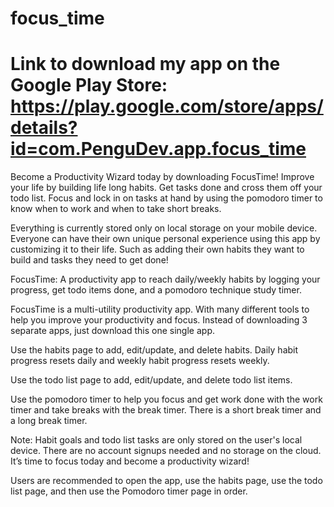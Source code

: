 # focus_time
# Link to download my app on the Google Play Store: https://play.google.com/store/apps/details?id=com.PenguDev.app.focus_time
Become a Productivity Wizard today by downloading FocusTime!
Improve your life by building life long habits.
Get tasks done and cross them off your todo list.
Focus and lock in on tasks at hand by using the pomodoro timer to know when to work and when to take short breaks.

Everything is currently stored only on local storage on your mobile device.
Everyone can have their own unique personal experience using this app by customizing it to their life. Such as adding their own habits they want to build and tasks they need to get done!

FocusTime: A productivity app to reach daily/weekly habits by logging your progress, get todo items done, and a pomodoro technique study timer.

FocusTime is a multi-utility productivity app. With many different tools to help you improve your productivity and focus. Instead of downloading 3 separate apps, just download this one single app.

Use the habits page to add, edit/update, and delete habits. Daily habit progress resets daily and weekly habit progress resets weekly.

Use the todo list page to add, edit/update, and delete todo list items.

Use the pomodoro timer to help you focus and get work done with the work timer and take breaks with the break timer. There is a short break timer and a long break timer.

Note: Habit goals and todo list tasks are only stored on the user's local device. There are no account signups needed and no storage on the cloud.
It’s time to focus today and become a productivity wizard!

Users are recommended to open the app, use the habits page, use the todo list page, and then use the Pomodoro timer page in order.